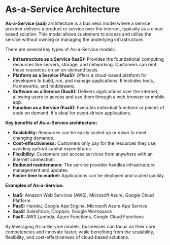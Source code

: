 # As-a-Service Architecture

**As-a-Service (aaS)** architecture is a business model where a service provider delivers a product or service over the internet, typically as a cloud-based solution. This model allows customers to access and utilize the service without owning or managing the underlying infrastructure.

There are several key types of As-a-Service models:

* **Infrastructure as a Service (IaaS):** Provides the foundational computing resources like servers, storage, and networking. Customers can rent these resources on an on-demand basis.
* **Platform as a Service (PaaS):** Offers a cloud-based platform for developers to build, run, and manage applications. It includes tools, frameworks, and middleware.
* **Software as a Service (SaaS):** Delivers applications over the internet, allowing users to access and use them through a web browser or mobile app.
* **Function as a Service (FaaS):** Executes individual functions or pieces of code on demand. It's ideal for event-driven applications.

**Key benefits of As-a-Service architecture:**

* **Scalability:** Resources can be easily scaled up or down to meet changing demands.
* **Cost-effectiveness:** Customers only pay for the resources they use, avoiding upfront capital expenditures.
* **Flexibility:** Customers can access services from anywhere with an internet connection.
* **Reduced maintenance:** The service provider handles infrastructure management and updates.
* **Faster time to market:** Applications can be deployed and scaled quickly.

**Examples of As-a-Service:**

* **IaaS:** Amazon Web Services (AWS), Microsoft Azure, Google Cloud Platform
* **PaaS:** Heroku, Google App Engine, Microsoft Azure App Service
* **SaaS:** Salesforce, Dropbox, Google Workspace
* **FaaS:** AWS Lambda, Azure Functions, Google Cloud Functions

By leveraging As-a-Service models, businesses can focus on their core competencies and innovate faster, while benefiting from the scalability, flexibility, and cost-effectiveness of cloud-based solutions.
